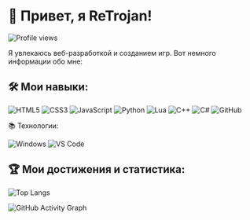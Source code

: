 # 👋 Привет, я ReTrojan! 
![Profile views](https://komarev.com/ghpvc/?username=ReTrojan&color=brightgreen)

Я увлекаюсь веб-разработкой и созданием игр. Вот немного информации обо мне:

<!--## 🚀 Свяжитесь со мной:
[![Discord](https://img.shields.io/badge/-Discord-5865F2?style=flat-square&logo=discord&logoColor=white)](https://discord.com/users/957920507754324028)-->


## 🛠️ Мои навыки:

![HTML5](https://img.shields.io/badge/-HTML5-E34F26?style=flat-square&logo=html5&logoColor=white)
![CSS3](https://img.shields.io/badge/-CSS3-1572B6?style=flat-square&logo=css3)
![JavaScript](https://img.shields.io/badge/-JavaScript-F7DF1E?style=flat-square&logo=javascript&logoColor=black)
![Python](https://img.shields.io/badge/-Python-3776AB?style=flat-square&logo=python&logoColor=white)
![Lua](https://img.shields.io/badge/-Lua-2C2D72?style=flat-square&logo=lua&logoColor=white)
![C++](https://img.shields.io/badge/-C++-00599C?style=flat-square&logo=c%2B%2B&logoColor=white)
![C#](https://img.shields.io/badge/-C%23-239120?style=flat-square&logo=csharp&logoColor=white)
![GitHub](https://img.shields.io/badge/-GitHub-181717?style=flat-square&logo=github)

 📚 Технологии:

![Windows](https://img.shields.io/badge/-Windows-0078D6?style=flat-square&logo=windows&logoColor=white)
![VS Code](https://img.shields.io/badge/-VS%20Code-007ACC?style=flat-square&logo=visual-studio-code&logoColor=white)





<!-- ## 🚀 Свяжитесь со мной:
[![Telegram](https://img.shields.io/badge/-Telegram-2CA5E0?style=flat-square&logo=telegram&logoColor=white)](https://t.me/ваш_ник)
[![LinkedIn](https://img.shields.io/badge/-LinkedIn-0077B5?style=flat-square&logo=linkedin&logoColor=white)](https://linkedin.com/in/ваш_профиль)
[![Twitter](https://img.shields.io/badge/-Twitter-1DA1F2?style=flat-square&logo=twitter&logoColor=white)](https://twitter.com/ваш_ник)
[![Gmail](https://img.shields.io/badge/-Gmail-D14836?style=flat-square&logo=gmail&logoColor=white)](mailto:ваша_почта@gmail.com) -->

## 🏆 Мои достижения и статистика:
![Top Langs](https://github-readme-stats.vercel.app/api/top-langs/?username=ReTrojan&layout=compact&theme=dark)

![GitHub Activity Graph](https://github-readme-activity-graph.vercel.app/graph?username=ReTrojan&theme=github-dark&hide_border=true)




